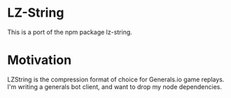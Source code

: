 # LZ-String
This is a port of the npm package lz-string.

# Motivation
LZString is the compression format of choice for Generals.io game replays. I'm writing a generals bot client, and want to drop my node dependencies.
